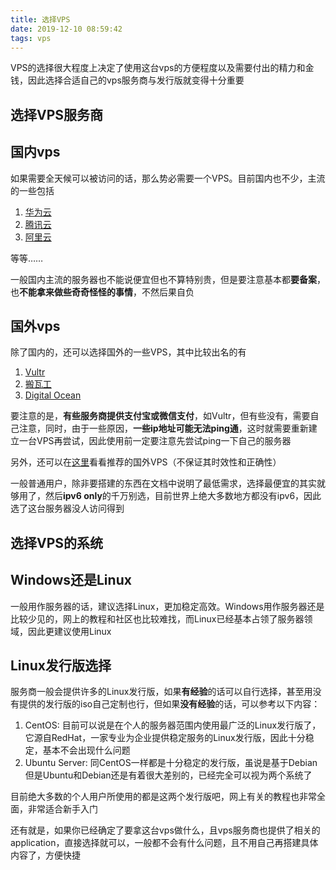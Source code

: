 ```yaml
---
title: 选择VPS
date: 2019-12-10 08:59:42
tags: vps
---
```

VPS的选择很大程度上决定了使用这台vps的方便程度以及需要付出的精力和金钱，因此选择合适自己的vps服务商与发行版就变得十分重要

<!--more-->

## 选择VPS服务商

## 国内vps

如果需要全天候可以被访问的话，那么势必需要一个VPS。目前国内也不少，主流的一些包括

1. [华为云](https://intl.huaweicloud.com/zh-cn/)
2. [腾讯云](https://cloud.tencent.com/)
3. [阿里云](https://www.aliyun.com/)

等等……

一般国内主流的服务器也不能说便宜但也不算特别贵，但是要注意基本都**要备案**，也**不能拿来做些奇奇怪怪的事情**，不然后果自负

## 国外vps

除了国内的，还可以选择国外的一些VPS，其中比较出名的有

1. [Vultr](https://www.vultr.com/)
2. [搬瓦工](https://bandwagonhost.com/)
3. [Digital Ocean](https://www.digitalocean.com/)

要注意的是，**有些服务商提供支付宝或微信支付**，如Vultr，但有些没有，需要自己注意，同时，由于一些原因，**一些ip地址可能无法ping通**，这时就需要重新建立一台VPS再尝试，因此使用前一定要注意先尝试ping一下自己的服务器

另外，还可以在[这里](https://www.10besty.com/best-vps-hosting-services/)看看推荐的国外VPS（不保证其时效性和正确性）

一般普通用户，除非要搭建的东西在文档中说明了最低需求，选择最便宜的其实就够用了，然后**ipv6 only**的千万别选，目前世界上绝大多数地方都没有ipv6，因此选了这台服务器没人访问得到

## 选择VPS的系统

## Windows还是Linux

一般用作服务器的话，建议选择Linux，更加稳定高效。Windows用作服务器还是比较少见的，网上的教程和社区也比较难找，而Linux已经基本占领了服务器领域，因此更建议使用Linux

## Linux发行版选择

服务商一般会提供许多的Linux发行版，如果**有经验**的话可以自行选择，甚至用没有提供的发行版的iso自己定制也行，但如果**没有经验**的话，可以参考以下内容：

1. CentOS: 目前可以说是在个人的服务器范围内使用最广泛的Linux发行版了，它源自RedHat，一家专业为企业提供稳定服务的Linux发行版，因此十分稳定，基本不会出现什么问题
2. Ubuntu Server: 同CentOS一样都是十分稳定的发行版，虽说是基于Debian但是Ubuntu和Debian还是有着很大差别的，已经完全可以视为两个系统了

目前绝大多数的个人用户所使用的都是这两个发行版吧，网上有关的教程也非常全面，非常适合新手入门

还有就是，如果你已经确定了要拿这台vps做什么，且vps服务商也提供了相关的application，直接选择就可以，一般都不会有什么问题，且不用自己再搭建具体内容了，方便快捷

